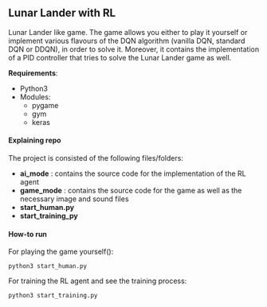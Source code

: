 ## Lunar Lander with RL 


Lunar Lander like game.
The game allows you either to play it yourself or implement various flavours of the DQN algorithm (vanilla DQN, standard DQN or DDQN), in order to solve it.
Moreover, it contains the implementation of a PID controller that tries to solve the Lunar Lander game as well.

**Requirements**:
- Python3
- Modules:
    - pygame
    - gym
    - keras
    

#### Explaining repo

The project is consisted of the following files/folders:
- **ai_mode** : contains the source code for the implementation of the RL agent 
- **game_mode** : contains the source code for the game as well as the necessary image and sound files
- **start_human.py** 
- **start_training_py**  


#### How-to run

For playing the game yourself():  
```
python3 start_human.py 
```

For training the RL agent and see the training process:
```
python3 start_training.py 
```



